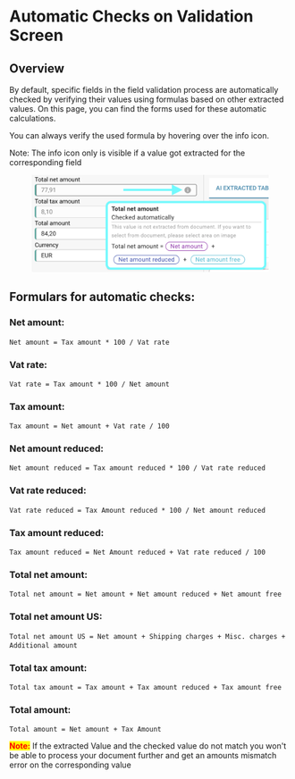 # Automatic Checks on Validation Screen

## Overview

By default, specific fields in the field validation process are automatically checked by verifying their values using formulas based on other extracted values. On this page, you can find the forms used for these automatic calculations.

You can always verify the used formula by hovering over the info icon.

Note: The info icon only is visible if a value got extracted for the corresponding field&#x20;

<figure><img src="../../../.gitbook/assets/automatic_checks_1.png" alt="" width="563"><figcaption></figcaption></figure>

## Formulars for automatic checks:

### Net amount:

```
Net amount = Tax amount * 100 / Vat rate 
```

### Vat rate:

```
Vat rate = Tax amount * 100 / Net amount 
```

### Tax amount:

```
Tax amount = Net amount + Vat rate / 100
```

### Net amount reduced:

```
Net amount reduced = Tax amount reduced * 100 / Vat rate reduced
```

### Vat rate reduced:

```
Vat rate reduced = Tax Amount reduced * 100 / Net amount reduced
```

### Tax amount reduced:

```
Tax amount reduced = Net Amount reduced + Vat rate reduced / 100
```

### Total net amount:

```
Total net amount = Net amount + Net amount reduced + Net amount free
```

### Total net amount US:

```
Total net amount US = Net amount + Shipping charges + Misc. charges + Additional amount
```

### Total tax amount:

```
Total tax amount = Tax amount + Tax amount reduced + Tax amount free 
```

### Total amount:

```
Total amount = Net amount + Tax Amount
```

<mark style="color:red;">**Note:**</mark> If the extracted Value and the checked value do not match you won't be able to process your document further and get an amounts mismatch error on the corresponding value
